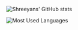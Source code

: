 ![Shreeyans' GitHub stats](https://github-readme-stats.vercel.app/api?username=shreeyansb&theme=dark&show_icons=true&border_radius=8&hide_border=true&bg_color=181921)

![Most Used Languages](https://github-readme-stats.vercel.app/api/top-langs/?username=shreeyansb&layout=compact&theme=dark&show_icons=true&border_radius=8&hide_border=true&card_width=445&bg_color=181921)
